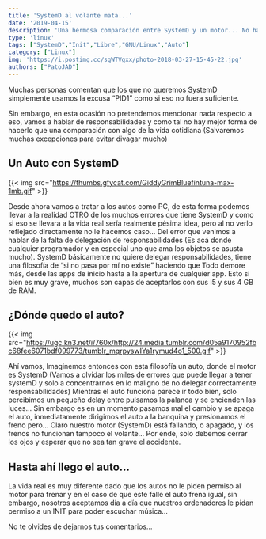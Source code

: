 ```yaml
---
title: 'SystemD al volante mata...'
date: '2019-04-15'
description: 'Una hermosa comparación entre SystemD y un motor... No hay que ser mecánico para entenderlo solo hace falta no querer morir'
type: 'linux'
tags: ["SystemD","Init","Libre","GNU/Linux","Auto"]
category: ["Linux"]
img: 'https://i.postimg.cc/sgWTVgxx/photo-2018-03-27-15-45-22.jpg'
authors: ["PatoJAD"]
---
```


Muchas personas comentan que los que no queremos SystemD simplemente usamos la excusa “PID1” como si eso no fuera suficiente.

Sin embargo, en esta ocasión no pretendemos mencionar nada respecto a eso, vamos a hablar de responsabilidades y como tal no hay mejor forma de hacerlo que una comparación con algo de la vida cotidiana (Salvaremos muchas excepciones para evitar divagar mucho)

## Un Auto con SystemD

{{< img src="https://thumbs.gfycat.com/GiddyGrimBluefintuna-max-1mb.gif" >}}

Desde ahora vamos a tratar a los autos como PC, de esta forma podemos llevar a la realidad OTRO de los muchos errores que tiene SystemD y como si eso se llevara a la vida real sería realmente pésima idea, pero al no verlo reflejado directamente no le hacemos caso…
Del error que venimos a hablar de la falta de delegación de responsabilidades (Es acá donde cualquier programador y en especial uno que ama los objetos se asusta mucho). SystemD básicamente no quiere delegar responsabilidades, tiene una filosofía de “si no pasa por mí no existe” haciendo que Todo demore más, desde las apps de inicio hasta a la apertura de cualquier app. Esto si bien es muy grave, muchos son capas de aceptarlos con sus I5 y sus 4 GB de RAM.

## ¿Dónde quedo el auto?

{{< img src="https://ugc.kn3.net/i/760x/http://24.media.tumblr.com/d05a9170952fbc68fee6071bdf099773/tumblr_mqrpyswIYa1rymud4o1_500.gif" >}}

Ahí vamos, Imaginemos entonces con esta filosofía un auto, donde el motor es SystemD (Vamos a olvidar los miles de errores que puede llegar a tener systemD y solo a concentrarnos en lo maligno de no delegar correctamente responsabilidades) Mientras el auto funciona parece ir todo bien, solo percibimos un pequeño delay entre pulsamos la palanca y se encienden las luces…
Sin embargo es en un momento pasamos mal el cambio y se apaga el auto, inmediatamente dirigimos el auto a la banquina y presionamos el freno pero… Claro nuestro motor (SystemD) está fallando, o apagado, y los frenos no funcionan tampoco el volante… Por ende, solo debemos cerrar los ojos y esperar que no sea tan grave el accidente.

## Hasta ahí llego el auto…
La vida real es muy diferente dado que los autos no le piden permiso al motor para frenar y en el caso de que este falle el auto frena igual, sin embargo, nosotros aceptamos día a día que nuestros ordenadores le pidan permiso a un INIT para poder escuchar música…

No te olvides de dejarnos tus comentarios…
